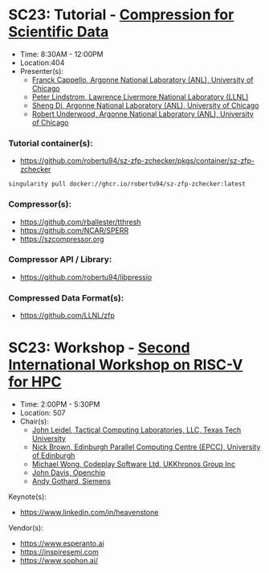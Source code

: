 # SC23: Tutorial - [Compression for Scientific Data](https://sc23.conference-program.com/presentation/?id=tut109&sess=sess232)

- Time: 8:30AM - 12:00PM
- Location:404
- Presenter(s):
  - [Franck Cappello, Argonne National Laboratory (ANL), University of Chicago](https://sc23.conference-program.com/presenter/?uid=467143)
  - [Peter Lindstrom, Lawrence Livermore National Laboratory (LLNL)](https://sc23.conference-program.com/presenter/?uid=813953)
  - [Sheng Di, Argonne National Laboratory (ANL), University of Chicago](https://sc23.conference-program.com/presenter/?uid=205563)
  - [Robert Underwood, Argonne National Laboratory (ANL), University of Chicago](https://sc23.conference-program.com/presenter/?uid=634273)

### Tutorial container(s): 
- https://github.com/robertu94/sz-zfp-zchecker/pkgs/container/sz-zfp-zchecker
```
singularity pull docker://ghcr.io/robertu94/sz-zfp-zchecker:latest
```

### Compressor(s):
- https://github.com/rballester/tthresh
- https://github.com/NCAR/SPERR
- https://szcompressor.org

### Compressor API / Library:
- https://github.com/robertu94/libpressio

### Compressed Data Format(s):
- https://github.com/LLNL/zfp


# SC23: Workshop - [Second International Workshop on RISC-V for HPC](https://sc23.conference-program.com/session/?sess=sess455)

- Time: 2:00PM - 5:30PM
- Location: 507
- Chair(s):
  - [John Leidel, Tactical Computing Laboratories, LLC, Texas Tech University](https://sc23.conference-program.com/presenter/?uid=113763)
  - [Nick Brown, Edinburgh Parallel Computing Centre (EPCC), University of Edinburgh](https://sc23.conference-program.com/presenter/?uid=582863)
  - [Michael Wong, Codeplay Software Ltd, UKKhronos Group Inc](https://sc23.conference-program.com/presenter/?uid=159963)
  - [John Davis, Openchip](https://sc23.conference-program.com/presenter/?uid=306893)
  - [Andy Gothard, Siemens](https://sc23.conference-program.com/organization/?inst=15737075033194746030)

Keynote(s):
- https://www.linkedin.com/in/heavenstone

Vendor(s):
- https://www.esperanto.ai
- https://inspiresemi.com
- https://www.sophon.ai/
